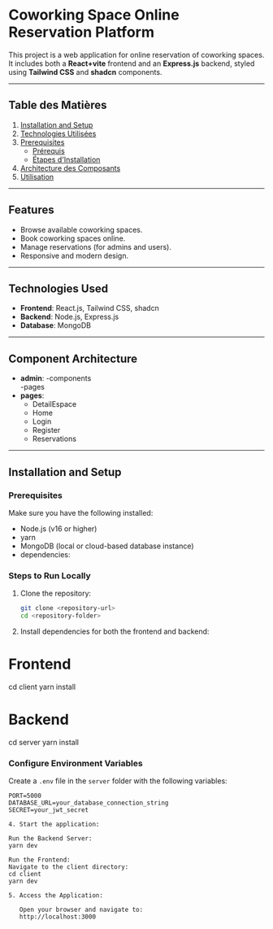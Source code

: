 # Coworking Space Online Reservation Platform

This project is a web application for online reservation of coworking spaces. It includes both a **React+vite** frontend and an **Express.js** backend, styled using **Tailwind CSS** and **shadcn** components.

---

## Table des Matières

1. [Installation and Setup](#installation-and-setup)  
2. [Technologies Utilisées](#technologies-used)  
3. [Prerequisites](#prerequisites)  
   - [Prérequis](#prerequisites)  
   - [Étapes d'Installation](#steps-to-run-locally)  
4. [Architecture des Composants](#component-architecture)  
5. [Utilisation](#utilisation)  

---

## Features
- Browse available coworking spaces.
- Book coworking spaces online.
- Manage reservations (for admins and users).
- Responsive and modern design.

---

## Technologies Used
- **Frontend**: React.js, Tailwind CSS, shadcn
- **Backend**: Node.js, Express.js
- **Database**: MongoDB

---

## Component Architecture
- **admin**: -components  
  -pages  
- **pages**:  
  - DetailEspace  
  - Home  
  - Login  
  - Register  
  - Reservations

---

## Installation and Setup

### Prerequisites
Make sure you have the following installed:
- Node.js (v16 or higher)
- yarn
- MongoDB (local or cloud-based database instance)
- dependencies:

### Steps to Run Locally

1. Clone the repository:
   ```bash
   git clone <repository-url>
   cd <repository-folder>
2. Install dependencies for both the frontend and backend:
# Frontend
cd client
yarn install

# Backend
cd server
yarn install

### Configure Environment Variables
Create a `.env` file in the `server` folder with the following variables:

```env
PORT=5000
DATABASE_URL=your_database_connection_string
SECRET=your_jwt_secret

4. Start the application:

Run the Backend Server:
yarn dev

Run the Frontend:
Navigate to the client directory:
cd client
yarn dev

5. Access the Application:
   
   Open your browser and navigate to:
   http://localhost:3000

